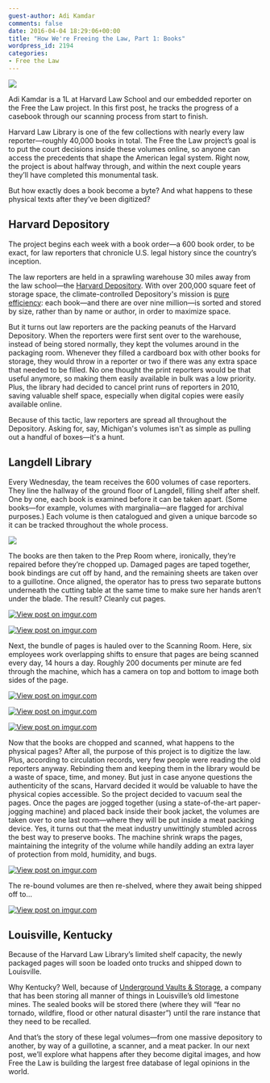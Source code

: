 ```yaml
---
guest-author: Adi Kamdar
comments: false
date: 2016-04-04 18:29:06+00:00
title: "How We're Freeing the Law, Part 1: Books"
wordpress_id: 2194
categories:
- Free the Law
---
```


<div class="author-intro">
  <img src="http://librarylab.law.harvard.edu/blog/wp-content/uploads/2016/04/1c60deb.jpg">
  <p><span class="name">Adi Kamdar</span> is a 1L at Harvard Law School and our embedded reporter on the Free the Law project. In this first post, he tracks the progress of a casebook through our scanning process from start to finish.</p>
</div>

Harvard Law Library is one of the few collections with nearly every law reporter—roughly 40,000 books in total. The Free the Law project’s goal is to put the court decisions inside these volumes online, so anyone can access the precedents that shape the American legal system. Right now, the project is about halfway through, and within the next couple years they’ll have completed this monumental task.

But how exactly does a book become a byte? And what happens to these physical texts after they’ve been digitized?

## Harvard Depository

The project begins each week with a book order—a 600 book order, to be exact, for law reporters that chronicle U.S. legal history since the country’s inception.

The law reporters are held in a sprawling warehouse 30 miles away from the law school—the [Harvard Depository](http://hul.harvard.edu/hd/pages/facility.html). With over 200,000 square feet of storage space, the climate-controlled Depository's mission is [pure efficiency](https://vimeo.com/116603551): each book—and there are over nine million—is sorted and stored by size, rather than by name or author, in order to maximize space.

But it turns out law reporters are the packing peanuts of the Harvard Depository. When the reporters were first sent over to the warehouse, instead of being stored normally, they kept the volumes around in the packaging room. Whenever they filled a cardboard box with other books for storage, they would throw in a reporter or two if there was any extra space that needed to be filled. No one thought the print reporters would be that useful anymore, so making them easily available in bulk was a low priority. Plus, the library had decided to cancel print runs of reporters in 2010, saving valuable shelf space, especially when digital copies were easily available online.

Because of this tactic, law reporters are spread all throughout the Depository. Asking for, say, Michigan's volumes isn't as simple as pulling out a handful of boxes—it's a hunt.

## Langdell Library

Every Wednesday, the team receives the 600 volumes of case reporters. They line the hallway of the ground floor of Langdell, filling shelf after shelf. One by one, each book is examined before it can be taken apart. (Some books—for example, volumes with marginalia—are flagged for archival purposes.) Each volume is then catalogued and given a unique barcode so it can be tracked throughout the whole process.

[![](http://i.imgur.com/o7hwfTX.jpg)](http://imgur.com/o7hwfTX)

The books are then taken to the Prep Room where, ironically, they’re repaired before they’re chopped up. Damaged pages are taped together, book bindings are cut off by hand, and the remaining sheets are taken over to a guillotine. Once aligned, the operator has to press two separate buttons underneath the cutting table at the same time to make sure her hands aren’t under the blade. The result? Cleanly cut pages.

[![View post on imgur.com](http://i.imgur.com/ipa45yK.jpg)](http://imgur.com/ipa45yK)

[![View post on imgur.com](http://i.imgur.com/9WCsJhP.jpg)](http://imgur.com/9WCsJhP)

Next, the bundle of pages is hauled over to the Scanning Room. Here, six employees work overlapping shifts to ensure that pages are being scanned every day, 14 hours a day. Roughly 200 documents per minute are fed through the machine, which has a camera on top and bottom to image both sides of the page.

[![View post on imgur.com](http://i.imgur.com/OPEdH9y.jpg)](http://imgur.com/OPEdH9y)

[![View post on imgur.com](http://i.imgur.com/2TgT2sr.jpg)](http://imgur.com/2TgT2sr)

[![View post on imgur.com](http://i.imgur.com/COKw2x2.jpg)](http://imgur.com/COKw2x2)

Now that the books are chopped and scanned, what happens to the physical pages? After all, the purpose of this project is to digitize the law. Plus, according to circulation records, very few people were reading the old reporters anyway. Rebinding them and keeping them in the library would be a waste of space, time, and money. But just in case anyone questions the authenticity of the scans, Harvard decided it would be valuable to have the physical copies accessible. So the project decided to vacuum seal the pages. Once the pages are jogged together (using a state-of-the-art paper-jogging machine) and placed back inside their book jacket, the volumes are taken over to one last room—where they will be put inside a meat packing device. Yes, it turns out that the meat industry unwittingly stumbled across the best way to preserve books. The machine shrink wraps the pages, maintaining the integrity of the volume while handily adding an extra layer of protection from mold, humidity, and bugs.

[![View post on imgur.com](http://i.imgur.com/jAXte1p.jpg)](http://imgur.com/jAXte1p)

The re-bound volumes are then re-shelved, where they await being shipped off to...

[![View post on imgur.com](http://i.imgur.com/NGAgmeU.jpg)](http://imgur.com/NGAgmeU)

## Louisville, Kentucky

Because of the Harvard Law Library’s limited shelf capacity, the newly packaged pages will soon be loaded onto trucks and shipped down to Louisville.

Why Kentucky? Well, because of [Underground Vaults & Storage](http://www.undergroundvaults.com/about-us/louisville/), a company that has been storing all manner of things in Louisville’s old limestone mines. The sealed books will be stored there (where they will “fear no tornado, wildfire, flood or other natural disaster”) until the rare instance that they need to be recalled.

And that’s the story of these legal volumes—from one massive depository to another, by way of a guillotine, a scanner, and a meat packer. In our next post, we’ll explore what happens after they become digital images, and how Free the Law is building the largest free database of legal opinions in the world.
